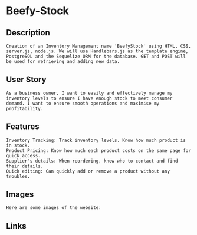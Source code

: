 # Beefy-Stock

## Description 

    Creation of an Inventory Management name 'BeefyStock' using HTML, CSS, server.js, node.js. We will use Handlebars.js as the template engine, PostgreSQL and the Sequelize ORM for the database. GET and POST will be used for retrieving and adding new data. 

## User Story 

    As a business owner, I want to easily and effectively manage my inventory levels to ensure I have enough stock to meet consumer demand. I want to ensure smooth operations and maximise my profitability. 

## Features 

    Inventory Tracking: Track inventory levels. Know how much product is in stock.
    Product Pricing: Know how much each product costs on the same page for quick access. 
    Supplier's details: When reordering, know who to contact and find their details. 
    Quick editing: Can quickly add or remove a product without any troubles. 

## Images 

    Here are some images of the website:

## Links 
